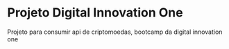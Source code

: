 # Projeto Digital Innovation One
Projeto para consumir api de criptomoedas, bootcamp da digital innovation one
